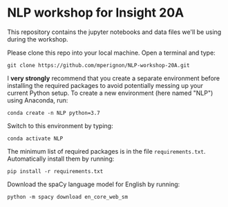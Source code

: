 # NLP workshop for Insight 20A

This repository contains the jupyter notebooks and data files we'll be using during the workshop.

Please clone this repo into your local machine. Open a terminal and type:
```
git clone https://github.com/mperignon/NLP-workshop-20A.git
```

I **very strongly** recommend that you create a separate environment before installing the required packages to avoid potentially messing up your current Python setup. To create a new environment (here named "NLP") using Anaconda, run:
```
conda create -n NLP python=3.7
```

Switch to this environment by typing:
```
conda activate NLP
```

The minimum list of required packages is in the file `requirements.txt`. Automatically install them by running:
```
pip install -r requirements.txt
```

Download the spaCy language model for English by running:
```
python -m spacy download en_core_web_sm
```
